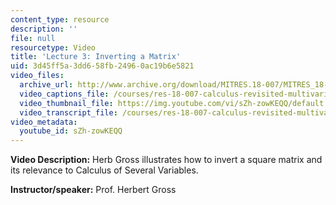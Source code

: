 ```yaml
---
content_type: resource
description: ''
file: null
resourcetype: Video
title: 'Lecture 3: Inverting a Matrix'
uid: 3d45ff5a-3dd6-58fb-2496-0ac19b6e5821
video_files:
  archive_url: http://www.archive.org/download/MITRES.18-007/MITRES_18-007_Part4_lec3_300k.mp4
  video_captions_file: /courses/res-18-007-calculus-revisited-multivariable-calculus-fall-2011/08db3cf0a002524986ed04aedc220418_sZh-zowKEQQ.vtt
  video_thumbnail_file: https://img.youtube.com/vi/sZh-zowKEQQ/default.jpg
  video_transcript_file: /courses/res-18-007-calculus-revisited-multivariable-calculus-fall-2011/d628bc8c6fd2840e0ff6e4c165e65bc7_sZh-zowKEQQ.pdf
video_metadata:
  youtube_id: sZh-zowKEQQ
---
```


**Video Description:** Herb Gross illustrates how to invert a square matrix and its relevance to Calculus of Several Variables.

**Instructor/speaker:** Prof. Herbert Gross